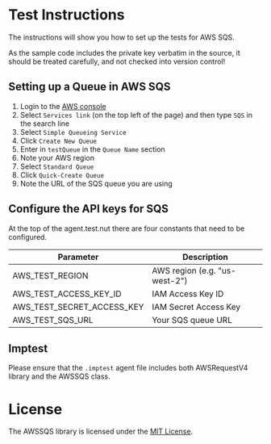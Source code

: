 # Test Instructions

The instructions will show you how to set up the tests for AWS SQS.

As the sample code includes the private key verbatim in the source, it should be treated carefully, and not checked into version control!

## Setting up a Queue in AWS SQS

1. Login to the [AWS console](https://aws.amazon.com/console/)
1. Select `Services link` (on the top left of the page) and then type `SQS` in the search line
1. Select `Simple Queueing Service`
1. Click `Create New Queue`
1. Enter in `testQueue` in the `Queue Name` section
1. Note your AWS region
1. Select `Standard Queue`
1. Click `Quick-Create Queue`
1. Note the URL of the SQS queue you are using

## Configure the API keys for SQS

At the top of the agent.test.nut there are four constants that need to be configured.

Parameter                   | Description
--------------------------- | -----------
AWS_TEST_REGION             | AWS region (e.g. "us-west-2")
AWS_TEST_ACCESS_KEY_ID      | IAM Access Key ID
AWS_TEST_SECRET_ACCESS_KEY  | IAM Secret Access Key
AWS_TEST_SQS_URL            | Your SQS queue URL

## Imptest
 Please ensure that the `.imptest` agent file includes both AWSRequestV4 library and the AWSSQS class.

# License

 The AWSSQS library is licensed under the [MIT License](../LICENSE).
